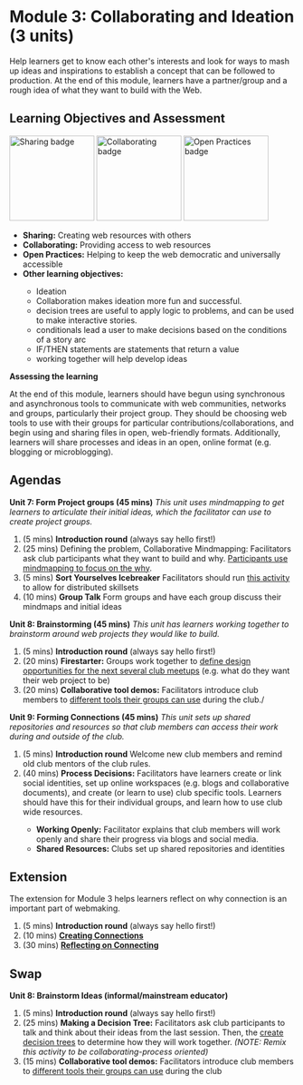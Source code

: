 Module 3: Collaborating and Ideation (3 units)
=======================================

Help learners get to know each other's interests and look for ways to mash up ideas and inspirations to establish a concept that can be followed to production. At the end of this module, learners have a partner/group and a rough idea of what they want to build with the Web.


Learning Objectives and Assessment
-----

<img src="https://badgekit-mozilla.mofoprod.net/images/badge/950" alt="Sharing badge" width="150px">
<img src="https://badgekit-mozilla.mofoprod.net/images/badge/951" alt="Collaborating badge" width="150px">
<img src="https://badgekit-mozilla.mofoprod.net/images/badge/954" alt="Open Practices badge" width="150px">

<ul>
<li><strong>Sharing:</strong> Creating web resources with others</li>
<li><strong>Collaborating:</strong> Providing access to web resources</li>
<li><strong>Open Practices:</strong> Helping to keep the web democratic and universally accessible</li>
<li><strong>Other learning objectives:</strong></li>
<ul>
<li>Ideation</li>
<li>Collaboration makes ideation more fun and successful.</li>
<li>decision trees are useful to apply logic to problems, and can be used to make interactive stories.</li>
<li>conditionals lead a user to make decisions based on the conditions of a story arc</li>
<li>IF/THEN statements are statements that return a value</li>
<li>working together will help develop ideas</li>
</ul>
</ul>

**Assessing the learning**

At the end of this module, learners should have begun using synchronous and asynchronous tools to communicate with web communities, networks and groups, particularly their project group. They should be choosing web tools to use with their groups for particular contributions/collaborations, and begin using and sharing files in open, web-friendly formats. Additionally, learners will share processes and ideas in an open, online format (e.g. blogging or microblogging).

Agendas
-------

**Unit 7: Form Project groups (45 mins)** *This unit uses mindmapping to get learners to articulate their initial ideas, which the facilitator can use to create project groups.*

<ol>
<li>(5 mins) <strong>Introduction round</strong> (always say hello first!)</li>
<li>(25 mins) Defining the problem, Collaborative Mindmapping: Facilitators ask club participants what they want to build and why. <a href="https://laura.makes.org/thimble/LTExNjY1MTUy/collaborative-mindmapping-defining-the-problem">Participants use mindmapping to focus on the why</a>.</li>
<li>(5 mins) <strong>Sort Yourselves Icebreaker</strong> Facilitators should run <a href="https://laura.makes.org/thimble/sort-yourselves-icebreaker">this activity</a> to allow for distributed skillsets</li>
<li>(10 mins) <strong>Group Talk</strong> Form groups and have each group discuss their mindmaps and initial ideas</li>
</ol>

**Unit 8: Brainstorming (45 mins)** *This unit has learners working together to brainstorm around web projects they would like to build.*

<ol>
<li>(5 mins) <strong>Introduction round</strong> (always say hello first!)</li>
<li>(20 mins) <strong>Firestarter:</strong> Groups work together to <a href="https://jess.makes.org/thimble/LTE2OTY1MzA0MzI=/firestarter">define design opportunities for the next several club meetups</a> (e.g. what do they want their web project to be)</li>
<li>(20 mins) <strong>Collaborative tool demos:</strong> Facilitators introduce club members to <a href="https://wiki.mozilla.org/Webmaker/Teach/LiteracyResources/Introduction_to_Collaborative_Tools">different tools their groups can use</a> during the club./</li>
</ol>


**Unit 9: Forming Connections (45 mins)** *This unit sets up shared repositories and resources so that club members can access their work during and outside of the club.*

<ol>
<li>(5 mins) <strong>Introduction round</strong> Welcome new club members and remind old club mentors of the club rules.</li>
<li>(40 mins) <strong>Process Decisions:</strong> Facilitators have learners create or link social identities, set up online workspaces (e.g. blogs and collaborative documents), and create (or learn to use) club specific tools. Learners should have this for their individual groups, and learn how to use club wide resources.</li>
<ul>
<li><strong>Working Openly:</strong> Facilitator explains that club members will work openly and share their progress via blogs and social media.</li>
<li><strong>Shared Resources:</strong> Clubs set up shared repositories and identities</li>
</ul>
</ol>

Extension
--------
The extension for Module 3 helps learners reflect on why connection is an important part of webmaking.

<ol>
<li>(5 mins) <strong>Introduction round</strong> (always say hello first!)</li>
<li>(10 mins) <strong><a href="https://laura.makes.org/thimble/LTEyOTQ0MDE1MzY=/mingle-mesh-creating-connections">Creating Connections</a></strong> 
<li>(30 mins) <strong><a href="https://laura.makes.org/thimble/LTg0MTQxNjcwNA==/reflecting-on-how-we-connect-with-popcorn">Reflecting on Connecting</a></strong></li>
</ol>

Swap
-----

**Unit 8: Brainstorm Ideas (informal/mainstream educator)**

<ol>
<li>(5 mins) <strong>Introduction round</strong> (always say hello first!)</li>
<li>(25 mins) <strong>Making a Decision Tree:</strong> Facilitators ask club participants to talk and think about their ideas from the last session. Then, the <a href="https://laura.makes.org/thimble/LTE3ODgzNDYxMTI=/making-a-decision-tree">create decision trees</a> to determine how they will work together. <em>(NOTE: Remix this activity to be collaborating-process oriented)</em> </li>
<li>(15 mins) <strong>Collaborative tool demos:</strong> Facilitators introduce club members to <a href="https://wiki.mozilla.org/Webmaker/Teach/LiteracyResources/Introduction_to_Collaborative_Tools">different tools their groups can use</a> during the club</li>
</ol>
